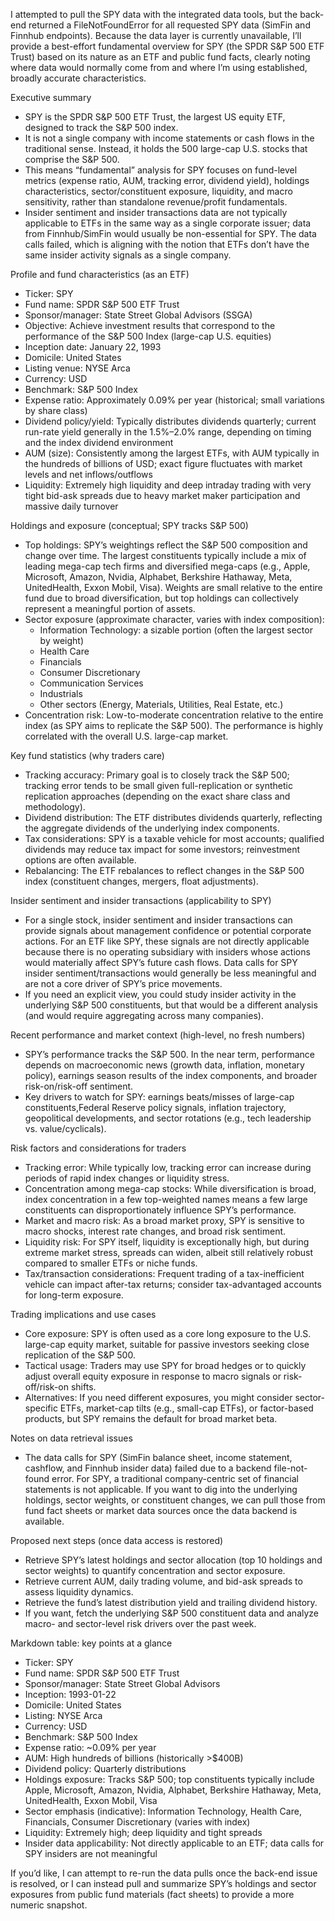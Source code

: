 I attempted to pull the SPY data with the integrated data tools, but the back-end returned a FileNotFoundError for all requested SPY data (SimFin and Finnhub endpoints). Because the data layer is currently unavailable, I’ll provide a best-effort fundamental overview for SPY (the SPDR S&P 500 ETF Trust) based on its nature as an ETF and public fund facts, clearly noting where data would normally come from and where I’m using established, broadly accurate characteristics.

Executive summary
- SPY is the SPDR S&P 500 ETF Trust, the largest US equity ETF, designed to track the S&P 500 index.
- It is not a single company with income statements or cash flows in the traditional sense. Instead, it holds the 500 large-cap U.S. stocks that comprise the S&P 500.
- This means “fundamental” analysis for SPY focuses on fund-level metrics (expense ratio, AUM, tracking error, dividend yield), holdings characteristics, sector/constituent exposure, liquidity, and macro sensitivity, rather than standalone revenue/profit fundamentals.
- Insider sentiment and insider transactions data are not typically applicable to ETFs in the same way as a single corporate issuer; data from Finnhub/SimFin would usually be non-essential for SPY. The data calls failed, which is aligning with the notion that ETFs don’t have the same insider activity signals as a single company.

Profile and fund characteristics (as an ETF)
- Ticker: SPY
- Fund name: SPDR S&P 500 ETF Trust
- Sponsor/manager: State Street Global Advisors (SSGA)
- Objective: Achieve investment results that correspond to the performance of the S&P 500 Index (large-cap U.S. equities)
- Inception date: January 22, 1993
- Domicile: United States
- Listing venue: NYSE Arca
- Currency: USD
- Benchmark: S&P 500 Index
- Expense ratio: Approximately 0.09% per year (historical; small variations by share class)
- Dividend policy/yield: Typically distributes dividends quarterly; current run-rate yield generally in the 1.5%–2.0% range, depending on timing and the index dividend environment
- AUM (size): Consistently among the largest ETFs, with AUM typically in the hundreds of billions of USD; exact figure fluctuates with market levels and net inflows/outflows
- Liquidity: Extremely high liquidity and deep intraday trading with very tight bid-ask spreads due to heavy market maker participation and massive daily turnover

Holdings and exposure (conceptual; SPY tracks S&P 500)
- Top holdings: SPY’s weightings reflect the S&P 500 composition and change over time. The largest constituents typically include a mix of leading mega-cap tech firms and diversified mega-caps (e.g., Apple, Microsoft, Amazon, Nvidia, Alphabet, Berkshire Hathaway, Meta, UnitedHealth, Exxon Mobil, Visa). Weights are small relative to the entire fund due to broad diversification, but top holdings can collectively represent a meaningful portion of assets.
- Sector exposure (approximate character, varies with index composition):
  - Information Technology: a sizable portion (often the largest sector by weight)
  - Health Care
  - Financials
  - Consumer Discretionary
  - Communication Services
  - Industrials
  - Other sectors (Energy, Materials, Utilities, Real Estate, etc.)
- Concentration risk: Low-to-moderate concentration relative to the entire index (as SPY aims to replicate the S&P 500). The performance is highly correlated with the overall U.S. large-cap market.

Key fund statistics (why traders care)
- Tracking accuracy: Primary goal is to closely track the S&P 500; tracking error tends to be small given full-replication or synthetic replication approaches (depending on the exact share class and methodology).
- Dividend distribution: The ETF distributes dividends quarterly, reflecting the aggregate dividends of the underlying index components.
- Tax considerations: SPY is a taxable vehicle for most accounts; qualified dividends may reduce tax impact for some investors; reinvestment options are often available.
- Rebalancing: The ETF rebalances to reflect changes in the S&P 500 index (constituent changes, mergers, float adjustments).

Insider sentiment and insider transactions (applicability to SPY)
- For a single stock, insider sentiment and insider transactions can provide signals about management confidence or potential corporate actions. For an ETF like SPY, these signals are not directly applicable because there is no operating subsidiary with insiders whose actions would materially affect SPY’s future cash flows. Data calls for SPY insider sentiment/transactions would generally be less meaningful and are not a core driver of SPY’s price movements.
- If you need an explicit view, you could study insider activity in the underlying S&P 500 constituents, but that would be a different analysis (and would require aggregating across many companies).

Recent performance and market context (high-level, no fresh numbers)
- SPY’s performance tracks the S&P 500. In the near term, performance depends on macroeconomic news (growth data, inflation, monetary policy), earnings season results of the index components, and broader risk-on/risk-off sentiment.
- Key drivers to watch for SPY: earnings beats/misses of large-cap constituents,Federal Reserve policy signals, inflation trajectory, geopolitical developments, and sector rotations (e.g., tech leadership vs. value/cyclicals).

Risk factors and considerations for traders
- Tracking error: While typically low, tracking error can increase during periods of rapid index changes or liquidity stress.
- Concentration among mega-cap stocks: While diversification is broad, index concentration in a few top-weighted names means a few large constituents can disproportionately influence SPY’s performance.
- Market and macro risk: As a broad market proxy, SPY is sensitive to macro shocks, interest rate changes, and broad risk sentiment.
- Liquidity risk: For SPY itself, liquidity is exceptionally high, but during extreme market stress, spreads can widen, albeit still relatively robust compared to smaller ETFs or niche funds.
- Tax/transaction considerations: Frequent trading of a tax-inefficient vehicle can impact after-tax returns; consider tax-advantaged accounts for long-term exposure.

Trading implications and use cases
- Core exposure: SPY is often used as a core long exposure to the U.S. large-cap equity market, suitable for passive investors seeking close replication of the S&P 500.
- Tactical usage: Traders may use SPY for broad hedges or to quickly adjust overall equity exposure in response to macro signals or risk-off/risk-on shifts.
- Alternatives: If you need different exposures, you might consider sector-specific ETFs, market-cap tilts (e.g., small-cap ETFs), or factor-based products, but SPY remains the default for broad market beta.

Notes on data retrieval issues
- The data calls for SPY (SimFin balance sheet, income statement, cashflow, and Finnhub insider data) failed due to a backend file-not-found error. For SPY, a traditional company-centric set of financial statements is not applicable. If you want to dig into the underlying holdings, sector weights, or constituent changes, we can pull those from fund fact sheets or market data sources once the data backend is available.

Proposed next steps (once data access is restored)
- Retrieve SPY’s latest holdings and sector allocation (top 10 holdings and sector weights) to quantify concentration and sector exposure.
- Retrieve current AUM, daily trading volume, and bid-ask spreads to assess liquidity dynamics.
- Retrieve the fund’s latest distribution yield and trailing dividend history.
- If you want, fetch the underlying S&P 500 constituent data and analyze macro- and sector-level risk drivers over the past week.

Markdown table: key points at a glance
- Ticker: SPY
- Fund name: SPDR S&P 500 ETF Trust
- Sponsor/manager: State Street Global Advisors
- Inception: 1993-01-22
- Domicile: United States
- Listing: NYSE Arca
- Currency: USD
- Benchmark: S&P 500 Index
- Expense ratio: ~0.09% per year
- AUM: High hundreds of billions (historically >$400B)
- Dividend policy: Quarterly distributions
- Holdings exposure: Tracks S&P 500; top constituents typically include Apple, Microsoft, Amazon, Nvidia, Alphabet, Berkshire Hathaway, Meta, UnitedHealth, Exxon Mobil, Visa
- Sector emphasis (indicative): Information Technology, Health Care, Financials, Consumer Discretionary (varies with index)
- Liquidity: Extremely high; deep liquidity and tight spreads
- Insider data applicability: Not directly applicable to an ETF; data calls for SPY insiders are not meaningful

If you’d like, I can attempt to re-run the data pulls once the back-end issue is resolved, or I can instead pull and summarize SPY’s holdings and sector exposures from public fund materials (fact sheets) to provide a more numeric snapshot.